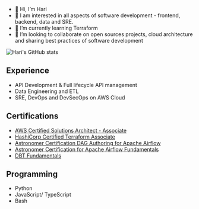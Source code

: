 - 👋 Hi, I’m Hari
- 👀 I am interested in all aspects of software development - frontend, backend, data and SRE.
- 🌱 I’m currently learning Terraform
- 💞️ I’m looking to collaborate on open sources projects, cloud architecture and sharing best practices of software development


![Hari's GitHub stats](https://github-readme-stats.vercel.app/api?username=hkuchibhotla&count_private=true)

## Experience

* API Development & Full lifecycle API management
* Data Engineering and ETL
* SRE, DevOps and DevSecOps on AWS Cloud 


## Certifications 

* [AWS Certified Solutions Architect - Associate](https://www.credly.com/badges/0de57656-62f9-4dfa-bca4-bf6d86c73cee)
* [HashiCorp Certified Terraform Associate](https://www.credly.com/badges/2a4310a2-61f9-4f0b-96a3-da3388aeaa4f)
* [Astronomer Certification DAG Authoring for Apache Airflow](https://www.credly.com/badges/057f470d-1c2d-42ae-9290-790e10fcb2ac)
* [Astronomer Certification for Apache Airflow Fundamentals](https://www.credly.com/badges/ed6ae299-4da1-4666-a996-2c9b00f9f825)
* [DBT Fundamentals](https://www.credential.net/f371d405-7302-4792-9f02-311732953191#gs.nhx4cl)


## Programming

* Python 
* JavaScript/ TypeScript 
* Bash


<!---
hkuchibhotla/hkuchibhotla is a ✨ special ✨ repository because its `README.md` (this file) appears on your GitHub profile.
You can click the Preview link to take a look at your changes.
--->
